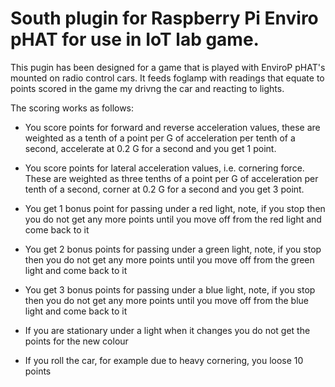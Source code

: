 South plugin for Raspberry Pi Enviro pHAT for use in IoT lab game.
==================================================================

This pugin has been designed for a game that is played with EnviroP pHAT's mounted
on radio control cars. It feeds foglamp with readings that equate to points scored
in the game my drivng the car and reacting to lights.

The scoring works as follows:

* You score points for forward and reverse acceleration values, these are weighted as a tenth of a point per G of acceleration per tenth of a second, accelerate at 0.2 G for a second and you get 1 point.

* You score points for lateral acceleration values, i.e. cornering force. These are weighted as three tenths of a point per G of acceleration per tenth of a second, corner at 0.2 G for a second
and you get 3 point.

* You get 1 bonus point for passing under a red light, note, if you stop then you do not get any more points until you move off from the red light and come back to it

* You get 2 bonus points for passing under a green light, note, if you stop then you do not get any more points until you move off from the green light and come back to it

* You get 3 bonus points for passing under a blue light, note, if you stop then you do not get any more points until you move off from the blue light and come back to it

* If you are stationary under a light when it changes you do not get the points for the new colour

* If you roll the car, for example due to heavy cornering, you loose 10 points

